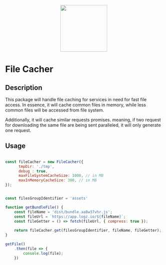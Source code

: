<p align="center">
  <a href="http://logz.io">
    <img height="150px" src="https://logz.io/wp-content/uploads/2017/06/new-logzio-logo.png">
  </a>
</p>

# File Cacher

## Description
This package will handle file caching for services in need for fast file access.
In essence, it will cache common files in memory, while less common files will be accessed from file system.

Additionally, it will cache similar requests promises. meaning, if two request for downloading the same file are being sent paralleled, it will only generate one request.

## Usage

```js

const fileCacher = new FileCacher({
      tmpDir: './tmp',
      debug : true,
      maxFileSystemCacheSize: 1000, // in MB
      maxInMemoryCacheSize: 300, // in MB
});


const filesGroupIdentifier = 'assets'

function getBundleFile() {
    const fileName = 'dist/bundle.aa8w37vhr.js';
    const fileUrl = `https://app.logz.io/${fileName}`;
    const fileGetter = () => fetch(fileUrl, { compress: true });
    
    return fileCacher.get(filesGroupIdentifier, fileName, fileGetter); 
}

getFile()
    .then(file => {
        console.log(file);
    })

```
